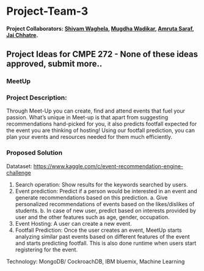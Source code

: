 # Project-Team-3

#### Project Collaborators: [Shivam Waghela](https://github.com/shivamwaghela), [Mugdha Wadikar](https://github.com/Mugdha001), [Amruta Saraf](https://github.com/amsaraf), [Jai Chhatre](https://github.com/c-jai).


## Project Ideas for CMPE 272 - None of these ideas approved, submit more..

### MeetUp
### Project Description:
Through Meet-Up you can create, find and attend events that fuel your passion. What’s unique in Meet-up is that apart from suggesting recommendations hand-picked for you, it also predicts footfall expected for the event you are thinking of hosting! Using our footfall prediction, you can plan your events and resources needed for them much efficiently.
### Proposed Solution
Datataset: https://www.kaggle.com/c/event-recommendation-engine-challenge

1. Search operation: Show results for the keywords searched by users.
2. Event prediction: Predict if a person would be interested in an event and generate recommendations based on this prediction.
a. Give personalized recommendations of events based on the likes/dislikes of students.
b. In case of new user, predict based on interests provided by user and the other features such as age, gender, occupation.
3. Event Hosting: A user can create a new event.
4. Footfall Prediction: Once the user creates an event, MeetUp starts analyzing similar past events based on different features of the event and starts predicting footfall. This is also done runtime when users start registering for the event.

Technology: MongoDB/ CockroachDB, IBM bluemix, Machine Learning









